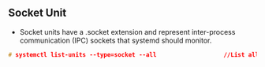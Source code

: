 ## Socket Unit
- Socket units have a .socket extension and represent inter-process communication (IPC) sockets that systemd should monitor. 
```c
# systemctl list-units --type=socket --all                   //List all socket units, active and inactive
```
